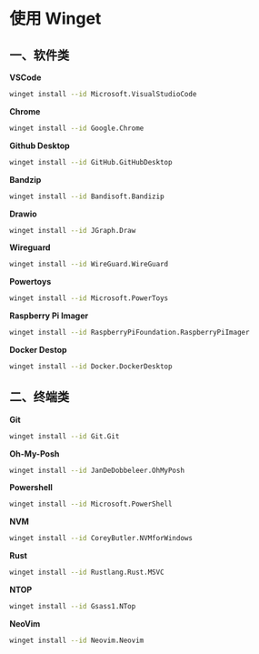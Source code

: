 # 使用 Winget

## 一、软件类

**VSCode**

```sh
winget install --id Microsoft.VisualStudioCode
```

**Chrome**

```sh
winget install --id Google.Chrome
```

**Github Desktop**

```sh
winget install --id GitHub.GitHubDesktop
```

**Bandzip**

```sh
winget install --id Bandisoft.Bandizip
```

**Drawio**

```sh
winget install --id JGraph.Draw
```

**Wireguard**

```sh
winget install --id WireGuard.WireGuard
```

**Powertoys**

```sh
winget install --id Microsoft.PowerToys
```

**Raspberry Pi Imager**

```sh
winget install --id RaspberryPiFoundation.RaspberryPiImager
```

**Docker Destop**

```sh
winget install --id Docker.DockerDesktop
```

## 二、终端类

**Git**

```sh
winget install --id Git.Git
```

**Oh-My-Posh**

```sh
winget install --id JanDeDobbeleer.OhMyPosh
```

**Powershell**

```sh
winget install --id Microsoft.PowerShell
```

**NVM**

```sh
winget install --id CoreyButler.NVMforWindows
```

**Rust**

```sh
winget install --id Rustlang.Rust.MSVC
```

**NTOP**

```sh
winget install --id Gsass1.NTop
```

**NeoVim**

```sh
winget install --id Neovim.Neovim
```
